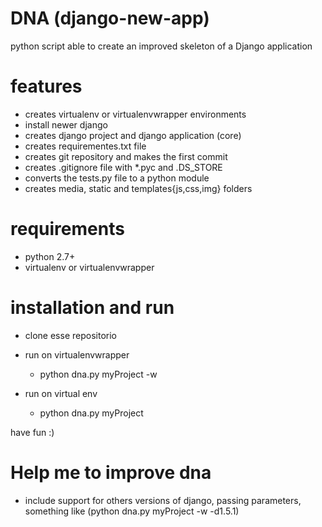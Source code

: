 DNA (django-new-app)
====================

python script able to create an improved skeleton of a Django application

features
=====================

* creates virtualenv or virtualenvwrapper environments
* install newer django
* creates django project and django application (core)
* creates requirementes.txt file
* creates git repository and makes the first commit
* creates .gitignore file with *.pyc and .DS_STORE
* converts the tests.py file to a python module
* creates media, static and templates{js,css,img} folders

requirements
===============
* python 2.7+
* virtualenv or virtualenvwrapper

installation and run
======================
* clone esse repositorio

* run on virtualenvwrapper
  * python dna.py myProject -w
* run on virtual env
  * python dna.py myProject

have fun :)



Help me to improve dna
=======================
* include support for others versions of django, passing parameters, something like (python dna.py myProject -w -d1.5.1)
